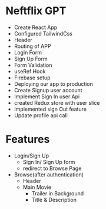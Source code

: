 # Neftflix GPT

- Create React App
- Configured TailwindCss
- Header
- Routing of APP
- Login Form
- Sign Up Form
- Form Validation
- useRef Hook
- Firebase setup
- Deploying our app to production
- Create Signup user account
- Implement Sign In user Api
- created Redux store with user slice
- Implemented sign Out feature
- Update profile api call 

# Features

- Login/Sign Up
  - Sign In/ Sign Up form
  - redirect to Browse Page
- Browse(after authentication)
  - Header
  - Main Movie
    - Trailer in Background
    - Title & Description
